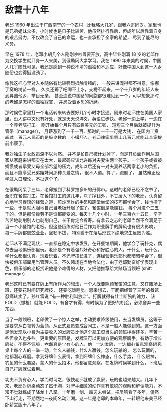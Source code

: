 # 敌营十八年

老邱 1960 年出生于广西南宁的一个农村，比我略大几岁，跟我六哥同岁。家里也是兄弟姐妹众多，小时候也是日子比较苦。他虽然排行靠后，但成年以后靠着自身的艰苦努力，不仅改变了自己的命运，也一直承担了全家的希望， 尽到了能尽的义务。
 
早在 1978 年，老邓小胡几个人刚刚吵吵着要开放，高中毕业刚满 18 岁的老邱作为交换学生就只身一人来美，到俄勒冈大学学习。我在 1990 年来美的时候，中国人几乎随处可见，我还是感到一种说不清的孤独和不适应，好像中国人到这一入乡随俗也变得挺没劲了。

像我这样心里对入乡随俗有比较强烈抵触情绪的， 一般来讲混得都不得意，像挪了窝的树苗一样， 久久还蔫了吧唧不上水，支楞不起来。一个十八岁的年轻人来到异国他乡，举目无亲， 甚至连说中国话的同胞都很难见到一个，可以想象那时的老邱是怎样的孤独寂寞， 并忍受着乡思的折磨。

那时候往家里打一个电话转来转去要好几个小时才接通。刚来时老邱住在美国人家里。没人讲中文也有好处，就是天天说洋文，英语进步快。老邱一边上学，一边在一个养老院打工。 刚开始每个月只有四百美元的工钱， 短短三个月后就被提升为管带（manager）， 月薪涨到了一千一百。那时的一千一可是大钱， 在国内工资超过一百元人民币的是极少数的一小撮坏人，老邱往家里寄上几百元就能让全家提前小康了。

我对独生子女政策深不以为然。 并不是怕自己被计划掉了，而是其负面作用从国家从家庭来讲都实在太大，最起码应该允许每对夫妻生两个孩子。一个孩子或者被娇惯或者承受父母全部希望的压力，成年以后还有一对夫妻养活两家老小的负担，而且不能享受兄弟姐妹间那种关爱之情， 很不人道。算了，跑题了。 虽然俺正经学过人口理论，不扯这个了。
 
在俄勒冈呆了三年，老邱搬到了科罗拉多州的丹佛市。这时的老邱已经不念书了， 全职在餐馆打工。在餐馆打工的这几年，除了挣钱外，不甘居人下的老邱，认真留心地学习餐馆的经营之道，煎炒烹炸的手艺和跑堂坐堂的技巧都学会了，钱也攒了一些，于是就大胆地自己当老板开起了馆子。餐馆倒是能赚钱， 每个月进个三五千的。但是那份操劳不是谁都能受的。每天十几个小时，一年三百六十五日，辛辛苦苦地剥削别人也剥削自己，长干肯定会折寿。有拿云之志的老邱当然不会满足于当一个小餐馆的老板。但这些历练对他日后作为职业牌手的牌风也有很大影响， 每一手牌都兢兢业业，坚韧不拔， 特别善于在落后形式下绝地求生反败为胜。

老邱从不满足现状，一直都在稳定中求发展。在开餐馆期间，他学会了玩扑克，偶尔去当地俱乐部里玩。老邱是个有着强烈好奇心和好胜心的人，干什么，玩什么，学什么都很认真。玩着玩着，不光牌技长进了，连经营俱乐部也都暗暗学会了，很快被俱乐部雇用当管理人员。不久赌场在当地合法化，由于老邱勤奋好学表现出色，俱乐部的老板赏识他是个难得的人材，又把他推荐给大赌场当领班 (shift manager). 

老邱这时已有要在牌上有所作为的想法，一个人既要照顾餐馆的生意，又在赌场上班，还要花时间研究牌技， 还要吃饭睡觉。思来想去，干脆把经营了三年的餐馆忍痛转卖了。孙红雷说 “有一种胜利叫放弃”。打牌就得有壮士断腕的魄力， 该 FOLD（缴枪）就能 FOLD，有舍才有得，有时候为了更好的机会，必须舍弃一些东西。

当了一段领班，老邱做了一个惊人之举，主动要求降级使用，去当发牌员。这等于是要求从白领转为蓝领，从正式雇员变成合同工，不是一般人能做到的。这一方面是他发现以小费为主要收入的发牌员比他这个拿工资当头的领班挣得还多，辛苦一些但收入也多些。更重要的原因是，发牌员可以更加方便的观察牌手，有助于增长牌技。不得不佩服，老邱真是个有心的人。他 ` 一边发牌，一边细心留意观察研究桌上每个人的一举一动。什么人输钱，什么人赢钱，怎么玩输的， 怎么玩赢的，他都潜心琢磨。拿到好牌什么表情，拿到坏牌什么神态，什么手势， 什么眼神，钓鱼的什么套路，蒙人的什么招术，他都留意观察。在发牌时候学到什么，下班后自己打牌就试着用。

功夫不负有心人，学而时习之，很快老邱就成了赢家，玩的也越来越大。几年下来，老邱对牌桌动态了然于胸，对牌手细微的动作具有敏锐的观察和解读能力，不知不觉就练成了降龙十八掌。十年磨一剑， 霜刃未尝试。把吴钩看了多年，偶然下山行走，不期然地一夜间名动江湖。这一年是老邱的本命年，一转眼他来美已经卧薪尝胆十八年了。
